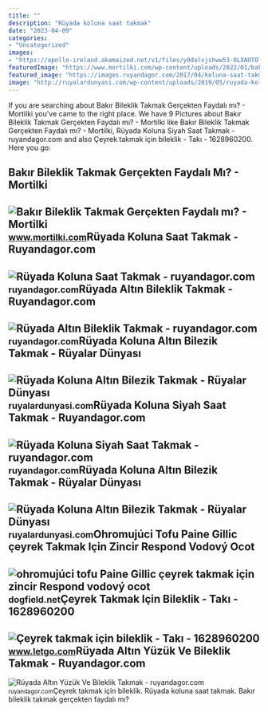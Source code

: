 ```yaml
---
title: ""
description: "Rüyada koluna saat takmak"
date: "2023-04-09"
categories:
- "Uncategorized"
images:
- "https://apollo-ireland.akamaized.net/v1/files/y0dalvjshww53-OLXAUTOTR/image"
featuredImage: "https://www.mortilki.com/wp-content/uploads/2022/01/bakir-bilezik-ve-bilekligin-faydalari.jpg"
featured_image: "https://images.ruyandagor.com/2017/04/koluna-saat-takmak-1259.jpg"
image: "http://ruyalardunyasi.com/wp-content/uploads/2019/05/ruyada-koluna-altin-bilezik-kolye-takmak.jpg"
---
```


If you are searching about Bakır Bileklik Takmak Gerçekten Faydalı mı? - Mortilki you've came to the right place. We have 9 Pictures about Bakır Bileklik Takmak Gerçekten Faydalı mı? - Mortilki like Bakır Bileklik Takmak Gerçekten Faydalı mı? - Mortilki, Rüyada Koluna Siyah Saat Takmak - ruyandagor.com and also Çeyrek takmak için bileklik - Takı - 1628960200. Here you go:

Bakır Bileklik Takmak Gerçekten Faydalı Mı? - Mortilki
------------------------------------------------------

 ![Bakır Bileklik Takmak Gerçekten Faydalı mı? - Mortilki](https://www.mortilki.com/wp-content/uploads/2022/01/bakir-bilezik-ve-bilekligin-faydalari.jpg) <small>www.mortilki.com</small>Rüyada Koluna Saat Takmak - Ruyandagor.com
------------------------------------------

 ![Rüyada Koluna Saat Takmak - ruyandagor.com](https://images.ruyandagor.com/2017/04/koluna-saat-takmak-1259.jpg) <small>ruyandagor.com</small>Rüyada Altın Bileklik Takmak - Ruyandagor.com
---------------------------------------------

 ![Rüyada Altın Bileklik Takmak - ruyandagor.com](https://images.ruyandagor.com/2017/04/altin-bileklik-takmak-2012.jpg) <small>ruyandagor.com</small>Rüyada Koluna Altın Bilezik Takmak - Rüyalar Dünyası
----------------------------------------------------

 ![Rüyada Koluna Altın Bilezik Takmak - Rüyalar Dünyası](http://ruyalardunyasi.com/wp-content/uploads/2019/05/ruyada-koluna-altin-bilezik-kolye-takmak.jpg) <small>ruyalardunyasi.com</small>Rüyada Koluna Siyah Saat Takmak - Ruyandagor.com
------------------------------------------------

 ![Rüyada Koluna Siyah Saat Takmak - ruyandagor.com](https://images.ruyandagor.com/2017/05/koluna-siyah-saat-takmak-1018.jpg) <small>ruyandagor.com</small>Rüyada Koluna Altın Bilezik Takmak - Rüyalar Dünyası
----------------------------------------------------

 ![Rüyada Koluna Altın Bilezik Takmak - Rüyalar Dünyası](http://ruyalardunyasi.com/wp-content/uploads/2019/05/ruyada-koluna-saf-altin-bilezik-takmak-1024x680.jpg) <small>ruyalardunyasi.com</small>Ohromujúci Tofu Paine Gillic çeyrek Takmak Için Zincir Respond Vodový Ocot
--------------------------------------------------------------------------

 ![ohromujúci tofu Paine Gillic çeyrek takmak için zincir Respond vodový ocot](https://cdn03.ciceksepeti.com/cicek/kc6813454-1/XL/925-ayar-gumus-ceyrek-altin-Icin-pullu-zincir-bileklik---kolye-set-kc6813454-1-e73965f7793b407194b766474e9974bb.jpg) <small>dogfield.net</small>Çeyrek Takmak Için Bileklik - Takı - 1628960200
-----------------------------------------------

 ![Çeyrek takmak için bileklik - Takı - 1628960200](https://apollo-ireland.akamaized.net/v1/files/y0dalvjshww53-OLXAUTOTR/image) <small>www.letgo.com</small>Rüyada Altın Yüzük Ve Bileklik Takmak - Ruyandagor.com
------------------------------------------------------

 ![Rüyada Altın Yüzük Ve Bileklik Takmak - ruyandagor.com](https://images.ruyandagor.com/2017/06/altin-yuzuk-ve-bileklik-takmak-2323.jpg) <small>ruyandagor.com</small>Çeyrek takmak için bileklik. Rüyada koluna saat takmak. Bakır bileklik takmak gerçekten faydalı mı?
